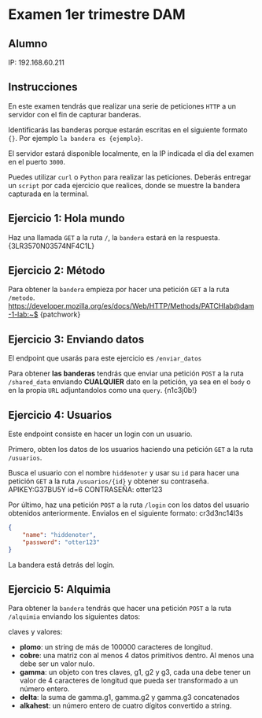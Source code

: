 # Examen 1er trimestre DAM

## Alumno

IP: 192.168.60.211


## Instrucciones

En este examen tendrás que realizar una serie de peticiones `HTTP` a un servidor con el fin de capturar banderas.

Identificarás las banderas porque estarán escritas en el siguiente formato `{}`. Por ejemplo `la bandera es {ejemplo}`.

El servidor estará disponible localmente, en la IP indicada el dia del examen en el puerto `3000`.

Puedes utilizar `curl` o `Python` para realizar las peticiones. Deberás entregar un `script` por cada ejercicio que realices, donde se muestre la bandera capturada en la terminal.

## Ejercicio 1: Hola mundo

Haz una llamada `GET` a la ruta `/`, la `bandera` estará en la respuesta.
{3LR3570N03574NF4C1L}

## Ejercicio 2: Método

Para obtener la `bandera` empieza por hacer una petición `GET` a la ruta `/metodo`.
https://developer.mozilla.org/es/docs/Web/HTTP/Methods/PATCHlab@dam-1-lab:~$
{patchwork}

## Ejercicio 3: Enviando datos

El endpoint que usarás para este ejercicio es `/enviar_datos`

Para obtener **las banderas** tendrás que enviar una petición `POST` a la ruta `/shared_data` enviando **CUALQUIER** dato en la petición, ya sea en el `body` o en la propia `URL` adjuntandolos como una `query`.
{n1c3j0b!}
## Ejercicio 4: Usuarios

Este endpoint consiste en hacer un login con un usuario.

Primero, obten los datos de los usuarios haciendo una petición `GET` a la ruta `/usuarios`.

Busca el usuario con el nombre `hiddenoter` y usar su `id` para hacer una petición `GET` a la ruta `/usuarios/{id}` y obtener su contraseña.
APIKEY:G37BU5Y
id=6
CONTRASEÑA: otter123

Por último, haz una petición `POST` a la ruta `/login` con los datos del usuario obtenidos anteriormente. Envialos en el siguiente formato:
cr3d3nc14l3s


```json
{
    "name": "hiddenoter",
    "password": "otter123"
}
```

La bandera está detrás del login.

## Ejercicio 5: Alquimia

Para obtener la `bandera` tendrás que hacer una petición `POST` a la ruta `/alquimia` enviando los siguientes datos:

claves y valores:
- **plomo**: un string de más de 100000 caracteres de longitud.
- **cobre**: una matriz con al menos 4 datos primitivos dentro. Al menos una debe ser un valor nulo.
- **gamma**: un objeto con tres claves, g1, g2 y g3, cada una debe tener un valor de 4 caracteres de longitud que pueda ser transformado a un número entero.
- **delta**: la suma de gamma.g1, gamma.g2 y gamma.g3 concatenados
- **alkahest**: un número entero de cuatro dígitos convertido a string.

